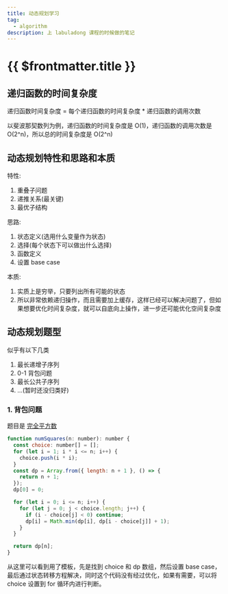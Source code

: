 ```yaml
---
title: 动态规划学习
tag:
  - algorithm
description: 上 labuladong 课程的时候做的笔记
---
```


# {{ $frontmatter.title }}

## 递归函数的时间复杂度

递归函数时间复杂度 = 每个递归函数的时间复杂度 \* 递归函数的调用次数

以斐波那契数列为例，递归函数的时间复杂度是 O(1)，递归函数的调用次数是 O(2^n)，所以总的时间复杂度是 O(2^n)

## 动态规划特性和思路和本质

特性:

1. 重叠子问题
2. 递推关系(最关键)
3. 最优子结构

思路:

1. 状态定义(选用什么变量作为状态)
2. 选择(每个状态下可以做出什么选择)
3. 函数定义
4. 设置 base case

本质:

1. 实质上是穷举，只要列出所有可能的状态
2. 所以非常依赖递归操作，而且需要加上缓存，这样已经可以解决问题了，但如果想要优化时间复杂度，就可以自底向上操作，进一步还可能优化空间复杂度

## 动态规划题型

似乎有以下几类

1. 最长递增子序列
2. 0-1 背包问题
3. 最长公共子序列
4. ...(暂时还没归类好)

### 1. 背包问题

题目是 [完全平方数](https://leetcode.cn/problems/perfect-squares/?envType=study-plan-v2&envId=dynamic-programming)

```js
function numSquares(n: number): number {
  const choice: number[] = [];
  for (let i = 1; i * i <= n; i++) {
    choice.push(i * i);
  }
  const dp = Array.from({ length: n + 1 }, () => {
    return n + 1;
  });
  dp[0] = 0;

  for (let i = 0; i <= n; i++) {
    for (let j = 0; j < choice.length; j++) {
      if (i - choice[j] < 0) continue;
      dp[i] = Math.min(dp[i], dp[i - choice[j]] + 1);
    }
  }

  return dp[n];
}
```

从这里可以看到用了模板，先是找到 choice 和 dp 数组，然后设置 base case，最后通过状态转移方程解决，同时这个代码没有经过优化，如果有需要，可以将 choice 设置到 for 循环内进行判断。

<!-- TODO: add something -->
